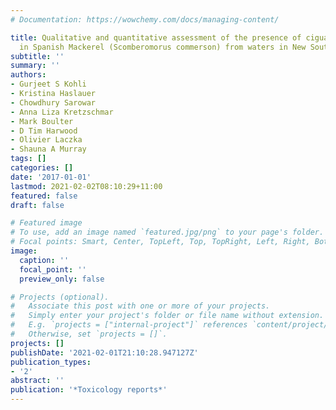 ```yaml
---
# Documentation: https://wowchemy.com/docs/managing-content/

title: Qualitative and quantitative assessment of the presence of ciguatoxin, P-CTX-1B,
  in Spanish Mackerel (Scomberomorus commerson) from waters in New South Wales (Australia)
subtitle: ''
summary: ''
authors:
- Gurjeet S Kohli
- Kristina Haslauer
- Chowdhury Sarowar
- Anna Liza Kretzschmar
- Mark Boulter
- D Tim Harwood
- Olivier Laczka
- Shauna A Murray
tags: []
categories: []
date: '2017-01-01'
lastmod: 2021-02-02T08:10:29+11:00
featured: false
draft: false

# Featured image
# To use, add an image named `featured.jpg/png` to your page's folder.
# Focal points: Smart, Center, TopLeft, Top, TopRight, Left, Right, BottomLeft, Bottom, BottomRight.
image:
  caption: ''
  focal_point: ''
  preview_only: false

# Projects (optional).
#   Associate this post with one or more of your projects.
#   Simply enter your project's folder or file name without extension.
#   E.g. `projects = ["internal-project"]` references `content/project/deep-learning/index.md`.
#   Otherwise, set `projects = []`.
projects: []
publishDate: '2021-02-01T21:10:28.947127Z'
publication_types:
- '2'
abstract: ''
publication: '*Toxicology reports*'
---
```

